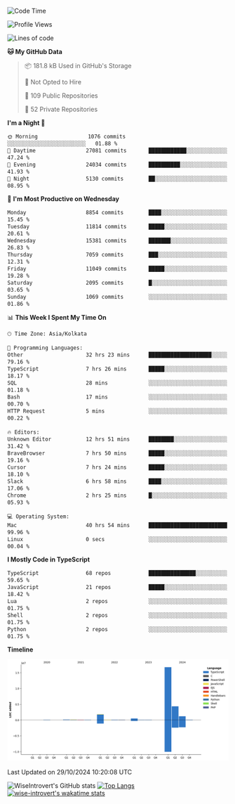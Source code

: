 <!--START_SECTION:waka-->
![Code Time](http://img.shields.io/badge/Code%20Time-1%2C755%20hrs%2037%20mins-blue)

![Profile Views](http://img.shields.io/badge/Profile%20Views-0-blue)

![Lines of code](https://img.shields.io/badge/From%20Hello%20World%20I%27ve%20Written-25.4%20million%20lines%20of%20code-blue)

**🐱 My GitHub Data** 

> 📦 181.8 kB Used in GitHub's Storage 
 > 
> 🚫 Not Opted to Hire
 > 
> 📜 109 Public Repositories 
 > 
> 🔑 52 Private Repositories 
 > 
**I'm a Night 🦉** 

```text
🌞 Morning                1076 commits        ░░░░░░░░░░░░░░░░░░░░░░░░░   01.88 % 
🌆 Daytime                27081 commits       ████████████░░░░░░░░░░░░░   47.24 % 
🌃 Evening                24034 commits       ██████████░░░░░░░░░░░░░░░   41.93 % 
🌙 Night                  5130 commits        ██░░░░░░░░░░░░░░░░░░░░░░░   08.95 % 
```
📅 **I'm Most Productive on Wednesday** 

```text
Monday                   8854 commits        ████░░░░░░░░░░░░░░░░░░░░░   15.45 % 
Tuesday                  11814 commits       █████░░░░░░░░░░░░░░░░░░░░   20.61 % 
Wednesday                15381 commits       ███████░░░░░░░░░░░░░░░░░░   26.83 % 
Thursday                 7059 commits        ███░░░░░░░░░░░░░░░░░░░░░░   12.31 % 
Friday                   11049 commits       █████░░░░░░░░░░░░░░░░░░░░   19.28 % 
Saturday                 2095 commits        █░░░░░░░░░░░░░░░░░░░░░░░░   03.65 % 
Sunday                   1069 commits        ░░░░░░░░░░░░░░░░░░░░░░░░░   01.86 % 
```


📊 **This Week I Spent My Time On** 

```text
🕑︎ Time Zone: Asia/Kolkata

💬 Programming Languages: 
Other                    32 hrs 23 mins      ████████████████████░░░░░   79.16 % 
TypeScript               7 hrs 26 mins       █████░░░░░░░░░░░░░░░░░░░░   18.17 % 
SQL                      28 mins             ░░░░░░░░░░░░░░░░░░░░░░░░░   01.18 % 
Bash                     17 mins             ░░░░░░░░░░░░░░░░░░░░░░░░░   00.70 % 
HTTP Request             5 mins              ░░░░░░░░░░░░░░░░░░░░░░░░░   00.22 % 

🔥 Editors: 
Unknown Editor           12 hrs 51 mins      ████████░░░░░░░░░░░░░░░░░   31.42 % 
BraveBrowser             7 hrs 50 mins       █████░░░░░░░░░░░░░░░░░░░░   19.16 % 
Cursor                   7 hrs 24 mins       █████░░░░░░░░░░░░░░░░░░░░   18.10 % 
Slack                    6 hrs 58 mins       ████░░░░░░░░░░░░░░░░░░░░░   17.06 % 
Chrome                   2 hrs 25 mins       █░░░░░░░░░░░░░░░░░░░░░░░░   05.93 % 

💻 Operating System: 
Mac                      40 hrs 54 mins      █████████████████████████   99.96 % 
Linux                    0 secs              ░░░░░░░░░░░░░░░░░░░░░░░░░   00.04 % 
```

**I Mostly Code in TypeScript** 

```text
TypeScript               68 repos            ███████████████░░░░░░░░░░   59.65 % 
JavaScript               21 repos            █████░░░░░░░░░░░░░░░░░░░░   18.42 % 
Lua                      2 repos             ░░░░░░░░░░░░░░░░░░░░░░░░░   01.75 % 
Shell                    2 repos             ░░░░░░░░░░░░░░░░░░░░░░░░░   01.75 % 
Python                   2 repos             ░░░░░░░░░░░░░░░░░░░░░░░░░   01.75 % 
```



**Timeline**

![Lines of Code chart](https://raw.githubusercontent.com/wise-introvert/wise-introvert/master/assets/bar_graph.png)


 Last Updated on 29/10/2024 10:20:08 UTC
<!--END_SECTION:waka-->

![WiseIntrovert's GitHub stats](https://github-readme-stats.vercel.app/api?username=wise-introvert&count_private=true&show_icons=true)
[![Top Langs](https://github-readme-stats.vercel.app/api/top-langs/?username=wise-introvert&langs_count=10)](https://github.com/anuraghazra/github-readme-stats)
[![wise-introvert's wakatime stats](https://github-readme-stats.vercel.app/api/wakatime?username=wiseintrovert)](https://github.com/anuraghazra/github-readme-stats)
